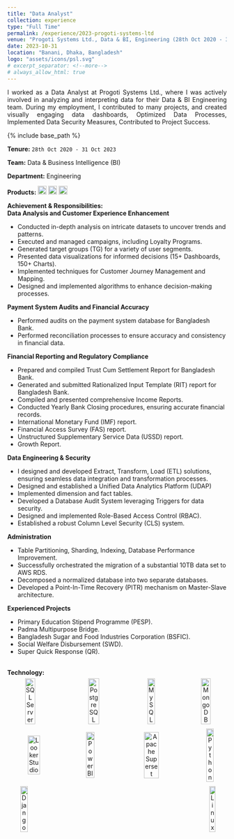 ```yaml
---
title: "Data Analyst"
collection: experience
type: "Full Time"
permalink: /experience/2023-progoti-systems-ltd
venue: "Progoti Systems Ltd., Data & BI, Engineering (28th Oct 2020 - 31 Oct 2023)"
date: 2023-10-31
location: "Banani, Dhaka, Bangladesh"
logo: "assets/icons/psl.svg"
# excerpt_separator: <!--more-->
# always_allow_html: true
---
```


<div style="text-align: justify;">
I worked as a Data Analyst at Progoti Systems Ltd., where I was actively involved in analyzing and interpreting data for their Data & BI Engineering team. During my employment, I contributed to many projects, and created visually engaging data dashboards, Optimized Data Processes, Implemented Data Security Measures, Contributed to Project Success.
</div>

{% include base_path %}

<head>
  <link rel="stylesheet" href="{{ base_path }}/assets/css/custom.css"/>
</head>

**Tenure:** `28th Oct 2020 - 31 Oct 2023`

**Team:** Data & Business Intelligence (BI)

**Department:** Engineering

**Products:** 
<img src="{{ base_path }}/assets/icons/surecash.svg" alt="SureCash" height="20">
<img src="{{ base_path }}/assets/icons/tallypay.svg" alt="TallyPay" height="20">
<img src="{{ base_path }}/assets/icons/tallykhata.svg" alt="TallyKhata" height="20">


<body>
  <div>
    <strong class="header_section">Achievement & Responsibilities:</strong> <br />
    <strong class="section">Data Analysis and Customer Experience Enhancement</strong>
    <ul>
      <li class="li">Conducted in-depth analysis on intricate datasets to uncover trends and patterns.</li>
      <li class="li">Executed and managed campaigns, including Loyalty Programs.</li>
      <li class="li">Generated target groups (TG) for a variety of user segments.</li>
      <li class="li">Presented data visualizations for informed decisions (15+ Dashboards, 150+ Charts).</li>
      <li class="li">Implemented techniques for Customer Journey Management and Mapping.</li>
      <li class="li">Designed and implemented algorithms to enhance decision-making processes.</li>
    </ul>
  </div>

  <div>
    <strong class="section">Payment System Audits and Financial Accuracy</strong>
    <ul>
      <li class="li">Performed audits on the payment system database for Bangladesh Bank.</li>
      <li class="li">Performed reconciliation processes to ensure accuracy and consistency in financial data.</li>
    </ul>
  </div>

  <div>
    <strong class="section">Financial Reporting and Regulatory Compliance</strong>
    <ul>
      <li class="li">Prepared and compiled Trust Cum Settlement Report for Bangladesh Bank.</li>
      <li class="li">Generated and submitted Rationalized Input Template (RIT) report for Bangladesh Bank.</li>
      <li class="li">Compiled and presented comprehensive Income Reports.</li>
      <li class="li">Conducted Yearly Bank Closing procedures, ensuring accurate financial records.</li>
      <li class="li">International Monetary Fund (IMF) report.</li>
      <li class="li">Financial Access Survey (FAS) report.</li>
      <li class="li">Unstructured Supplementary Service Data (USSD) report.</li>
      <li class="li">Growth Report.</li>
    </ul>
  </div>

  <div>
    <strong class="section">Data Engineering & Security</strong>
    <ul>
      <li class="li">I designed and developed Extract, Transform, Load (ETL) solutions, ensuring seamless data integration and transformation processes.</li>
      <li class="li">Designed and established a Unified Data Analytics Platform (UDAP)</li>
      <li class="li">Implemented dimension and fact tables.</li>
      <li class="li">Developed a Database Audit System leveraging Triggers for data security.</li>
      <li class="li">Designed and implemented Role-Based Access Control (RBAC).</li>
      <li class="li">Established a robust Column Level Security (CLS) system.</li>
    </ul>
  </div>

  <div>
    <strong class="section">Administration</strong>
    <ul>
      <li class="li">Table Partitioning, Sharding, Indexing, Database Performance Improvement.</li>
      <li class="li">Successfully orchestrated the migration of a substantial 10TB data set to AWS RDS.</li>
      <li class="li">Decomposed a normalized database into two separate databases.</li>
      <li class="li">Developed a Point-In-Time Recovery (PITR) mechanism on Master-Slave architecture.</li>
    </ul>
  </div>

  <div>
    <strong class="section">Experienced Projects</strong>
    <ul>
      <li class="li">Primary Education Stipend Programme (PESP).</li>
      <li class="li">Padma Multipurpose Bridge.</li>
      <li class="li">Bangladesh Sugar and Food Industries Corporation (BSFIC).</li>
      <li class="li">Social Welfare Disbursement (SWD).</li>
      <li class="li">Super Quick Response (QR).</li>
    </ul>
  </div>
  <br/>
  <strong class="header_section">Technology:</strong><br/>

  <div style="display: flex; justify-content: space-between; align-items: center; flex-wrap: wrap;">

  <!-- DATABASE -->
  <div style="text-align: center; margin: 5px;">
    <img src="{{ base_path }}/assets/icons/icons8-sql-server.svg" alt="SQL Server" style="width: 50%;"><br/>
  </div>

  <div style="text-align: center; margin: 5px;">
    <img src="{{ base_path }}/assets/icons/postgresql-96.svg" alt="PostgreSQL" style="width: 50%;"><br/>
  </div>

  <div style="text-align: center; margin: 5px;">
    <img src="{{ base_path }}/assets/icons/icons8-mysql.svg" alt="MySQL" style="width: 50%;"><br/>
  </div>

  <div style="text-align: center; margin: 5px;">
    <img src="{{ base_path }}/assets/icons/icons8-mongodb.svg" alt="MongoDB" style="width: 50%;"><br/>
  </div>

  <!--  -->

  <div style="text-align: center; margin: 5px;">
    <img src="{{ base_path }}/assets/icons/icons8-google-data-studio.svg" alt="Looker Studio" style="width: 50%;"><br/>
  </div>

  <div style="text-align: center; margin: 5px;">
    <img src="{{ base_path }}/assets/icons/icons8-power-bi.svg" alt="Power BI" style="width: 50%;"><br/>
  </div>

  <div style="text-align: center; margin: 5px;">
    <img src="{{ base_path }}/assets/icons/Apache Superset.svg" alt="Apache Superset" style="width: 50%;"><br/>
  </div>

  <div style="text-align: center; margin: 5px;">
    <img src="{{ base_path }}/assets/icons/icons8-python.svg" alt="Python" style="width: 50%;"><br/>
  </div>

  <div style="text-align: center; margin: 5px;">
    <img src="{{ base_path }}/assets/icons/django.svg" alt="Django" style="width: 50%;"><br/>
  </div>

  <div style="text-align: center; margin: 5px;">
    <img src="{{ base_path }}/assets/icons/linux.svg" alt="Linux" style="width: 50%;"><br/>
  </div>

  </div>

</body>



